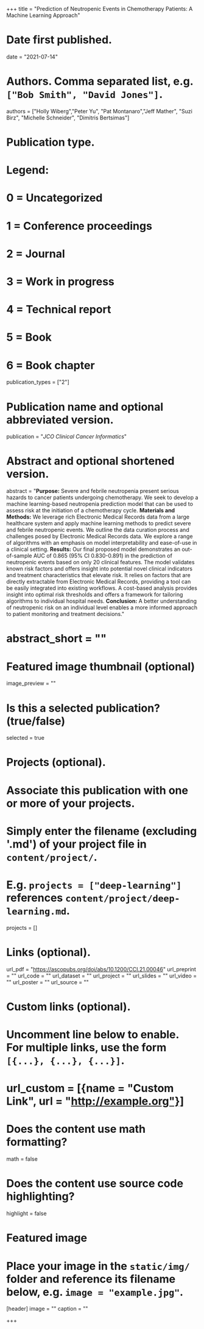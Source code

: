 +++
title = "Prediction of Neutropenic Events in Chemotherapy Patients: A Machine Learning Approach"

# Date first published.
date = "2021-07-14"

# Authors. Comma separated list, e.g. `["Bob Smith", "David Jones"]`.
authors = ["Holly Wiberg","Peter Yu", "Pat Montanaro","Jeff Mather", "Suzi Birz", "Michelle Schneider", "Dimitris Bertsimas"]

# Publication type.
# Legend:
# 0 = Uncategorized
# 1 = Conference proceedings
# 2 = Journal
# 3 = Work in progress
# 4 = Technical report
# 5 = Book
# 6 = Book chapter
publication_types = ["2"]

# Publication name and optional abbreviated version.
publication = "*JCO Clinical Cancer Informatics*"

# Abstract and optional shortened version.
abstract = "**Purpose:** Severe and febrile neutropenia present serious hazards to cancer patients undergoing chemotherapy. We seek to develop a machine learning-based neutropenia prediction model that can be used to assess risk at the initiation of a chemotherapy cycle. **Materials and Methods:** We leverage rich Electronic Medical Records data from a large healthcare system and apply machine learning methods to predict severe and febrile neutropenic events. We outline the data curation process and challenges posed by Electronic Medical Records data. We explore a range of algorithms with an emphasis on model interpretability and ease-of-use in a clinical setting. **Results:** Our final proposed model demonstrates an out-of-sample AUC of 0.865 (95% CI 0.830-0.891) in the prediction of neutropenic events based on only 20 clinical features. The model validates known risk factors and offers insight into potential novel clinical indicators and treatment characteristics that elevate risk. It relies on factors that are directly extractable from Electronic Medical Records, providing a tool can be easily integrated into existing workflows. A cost-based analysis provides insight into optimal risk thresholds and offers a framework for tailoring algorithms to individual hospital needs. **Conclusion:** A better understanding of neutropenic risk on an individual level enables a more informed approach to patient monitoring and treatment decisions."

# abstract_short = ""

# Featured image thumbnail (optional)
image_preview = ""

# Is this a selected publication? (true/false)
selected = true

# Projects (optional).
#   Associate this publication with one or more of your projects.
#   Simply enter the filename (excluding '.md') of your project file in `content/project/`.
#   E.g. `projects = ["deep-learning"]` references `content/project/deep-learning.md`.
projects = []

# Links (optional).
url_pdf = "https://ascopubs.org/doi/abs/10.1200/CCI.21.00046"
url_preprint = ""
url_code = ""
url_dataset = ""
url_project = ""
url_slides = ""
url_video = ""
url_poster = ""
url_source = ""

# Custom links (optional).
#   Uncomment line below to enable. For multiple links, use the form `[{...}, {...}, {...}]`.
# url_custom = [{name = "Custom Link", url = "http://example.org"}]

# Does the content use math formatting?
math = false

# Does the content use source code highlighting?
highlight = false

# Featured image
# Place your image in the `static/img/` folder and reference its filename below, e.g. `image = "example.jpg"`.
[header]
image = ""
caption = ""

+++
